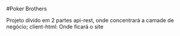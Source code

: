 #Poker Brothers

Projeto dívido em 2 partes api-rest, onde concentrará a camade de negócio;
client-html: Onde ficará o site 